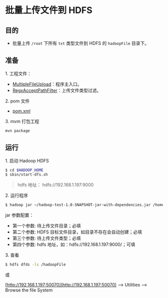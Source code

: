 # 批量上传文件到 HDFS

## 目的

- 批量上传 `/root` 下所有 `txt` 类型文件到 HDFS 的 `hadoopFile` 目录下。

## 准备

1\. 工程文件：

- [MultipleFileUpload](src/main/java/com\/szkingdom/MultipleFileUpload.java)：程序主入口。
- [RegxAcceptPathFilter](src/main/java/com\/szkingdom/RegxAcceptPathFilter.java)：上传文件类型过滤。
   
2\. pom 文件

- [pom.xml](pom.xml)

3\. mvm 打包工程

```bash
mvn package 
```

   
## 运行

1\. 启动 Hadoop HDFS 

```bash
$ cd $HADOOP_HOME
$ sbin/start-dfs.sh
```

> hdfs 地址： hdfs://192.168.1.197:9000

2\. 运行程序

```bash
$ hadoop jar ~/hadoop-test-1.0-SNAPSHOT-jar-with-dependencies.jar /home/server1 hadoopFile txt
```

jar 参数配置：

- 第一个参数: 待上传文件目录；必填
- 第二个参数: HDFS 目标文件目录，如目录不存在会自动创建；必填
- 第三个参数: 待上传文件类型；必填
- 第四个参数: hdfs 地址，如：hdfs://192.168.1.197:9000/；可填

3\. 查看

```bash
$ hdfs dfds -ls /hadoopFile
```

或

[http://192.168.1.197:50070](http://192.168.1.197:50070) --> Utilities --> Browse the file System
